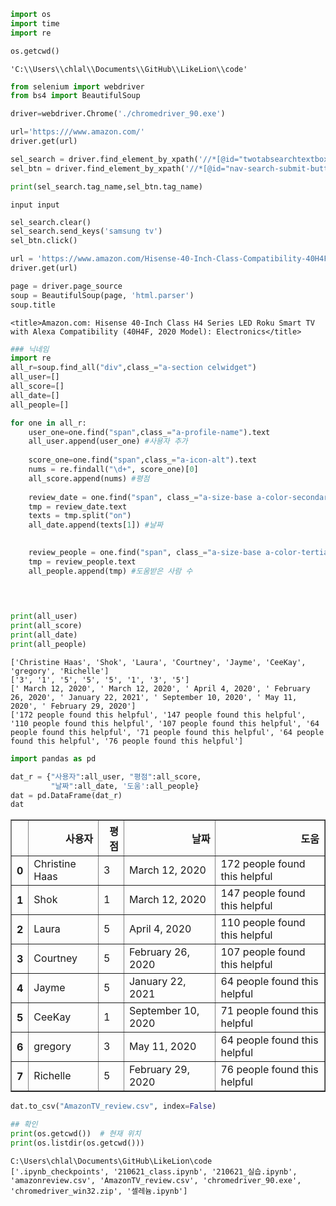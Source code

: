 ```python
import os
import time
import re
```


```python
os.getcwd()
```




    'C:\\Users\\chlal\\Documents\\GitHub\\LikeLion\\code'




```python
from selenium import webdriver
from bs4 import BeautifulSoup
```


```python
driver=webdriver.Chrome('./chromedriver_90.exe')
```


```python
url='https:///www.amazon.com/'
driver.get(url)
```


```python
sel_search = driver.find_element_by_xpath('//*[@id="twotabsearchtextbox"]')
sel_btn = driver.find_element_by_xpath('//*[@id="nav-search-submit-button"]')

print(sel_search.tag_name,sel_btn.tag_name)
```

    input input
    


```python
sel_search.clear()
sel_search.send_keys('samsung tv')
sel_btn.click()
```


```python
url = 'https://www.amazon.com/Hisense-40-Inch-Class-Compatibility-40H4F/dp/B084B1T8KK/ref=sr_1_1_sspa?dchild=1&keywords=samsung+tv&qid=1624259326&sr=8-1-spons&psc=1&spLa=ZW5jcnlwdGVkUXVhbGlmaWVyPUEzTjc5Q1FSS05ERldEJmVuY3J5cHRlZElkPUEwODI2Mzk3MVJSRUdGS01XT0tJViZlbmNyeXB0ZWRBZElkPUEwMDE5MDA2MlE0QUU4RlI0M09EQiZ3aWRnZXROYW1lPXNwX2F0ZiZhY3Rpb249Y2xpY2tSZWRpcmVjdCZkb05vdExvZ0NsaWNrPXRydWU='
driver.get(url)
```


```python
page = driver.page_source
soup = BeautifulSoup(page, 'html.parser')
soup.title
```




    <title>Amazon.com: Hisense 40-Inch Class H4 Series LED Roku Smart TV with Alexa Compatibility (40H4F, 2020 Model): Electronics</title>




```python
### 닉네임
import re 
all_r=soup.find_all("div",class_="a-section celwidget")
all_user=[]
all_score=[]
all_date=[]
all_people=[]

for one in all_r:
    user_one=one.find("span",class_="a-profile-name").text
    all_user.append(user_one) #사용자 추가
    
    score_one=one.find("span",class_="a-icon-alt").text
    nums = re.findall("\d+", score_one)[0]
    all_score.append(nums) #평점
    
    review_date = one.find("span", class_="a-size-base a-color-secondary review-date")
    tmp = review_date.text
    texts = tmp.split("on")
    all_date.append(texts[1]) #날짜

        
    review_people = one.find("span", class_="a-size-base a-color-tertiary cr-vote-text")
    tmp = review_people.text
    all_people.append(tmp) #도움받은 사람 수
    


    
print(all_user)
print(all_score)
print(all_date)
print(all_people)
```

    ['Christine Haas', 'Shok', 'Laura', 'Courtney', 'Jayme', 'CeeKay', 'gregory', 'Richelle']
    ['3', '1', '5', '5', '5', '1', '3', '5']
    [' March 12, 2020', ' March 12, 2020', ' April 4, 2020', ' February 26, 2020', ' January 22, 2021', ' September 10, 2020', ' May 11, 2020', ' February 29, 2020']
    ['172 people found this helpful', '147 people found this helpful', '110 people found this helpful', '107 people found this helpful', '64 people found this helpful', '71 people found this helpful', '64 people found this helpful', '76 people found this helpful']
    


```python
import pandas as pd
```


```python
dat_r = {"사용자":all_user, "평점":all_score,
         "날짜":all_date, '도움':all_people}
dat = pd.DataFrame(dat_r)
dat
```




<div>
<style scoped>
    .dataframe tbody tr th:only-of-type {
        vertical-align: middle;
    }

    .dataframe tbody tr th {
        vertical-align: top;
    }

    .dataframe thead th {
        text-align: right;
    }
</style>
<table border="1" class="dataframe">
  <thead>
    <tr style="text-align: right;">
      <th></th>
      <th>사용자</th>
      <th>평점</th>
      <th>날짜</th>
      <th>도움</th>
    </tr>
  </thead>
  <tbody>
    <tr>
      <th>0</th>
      <td>Christine Haas</td>
      <td>3</td>
      <td>March 12, 2020</td>
      <td>172 people found this helpful</td>
    </tr>
    <tr>
      <th>1</th>
      <td>Shok</td>
      <td>1</td>
      <td>March 12, 2020</td>
      <td>147 people found this helpful</td>
    </tr>
    <tr>
      <th>2</th>
      <td>Laura</td>
      <td>5</td>
      <td>April 4, 2020</td>
      <td>110 people found this helpful</td>
    </tr>
    <tr>
      <th>3</th>
      <td>Courtney</td>
      <td>5</td>
      <td>February 26, 2020</td>
      <td>107 people found this helpful</td>
    </tr>
    <tr>
      <th>4</th>
      <td>Jayme</td>
      <td>5</td>
      <td>January 22, 2021</td>
      <td>64 people found this helpful</td>
    </tr>
    <tr>
      <th>5</th>
      <td>CeeKay</td>
      <td>1</td>
      <td>September 10, 2020</td>
      <td>71 people found this helpful</td>
    </tr>
    <tr>
      <th>6</th>
      <td>gregory</td>
      <td>3</td>
      <td>May 11, 2020</td>
      <td>64 people found this helpful</td>
    </tr>
    <tr>
      <th>7</th>
      <td>Richelle</td>
      <td>5</td>
      <td>February 29, 2020</td>
      <td>76 people found this helpful</td>
    </tr>
  </tbody>
</table>
</div>




```python
dat.to_csv("AmazonTV_review.csv", index=False)

## 확인
print(os.getcwd())  # 현재 위치
print(os.listdir(os.getcwd()))
```

    C:\Users\chlal\Documents\GitHub\LikeLion\code
    ['.ipynb_checkpoints', '210621_class.ipynb', '210621_실습.ipynb', 'amazonreview.csv', 'AmazonTV_review.csv', 'chromedriver_90.exe', 'chromedriver_win32.zip', '셀레늄.ipynb']
    


```python

```
